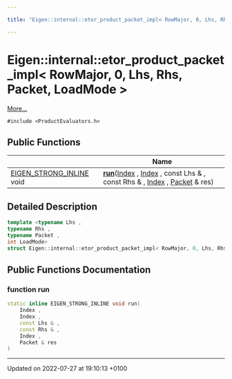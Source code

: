 ```yaml
---

title: "Eigen::internal::etor_product_packet_impl< RowMajor, 0, Lhs, Rhs, Packet, LoadMode >"

---
```


# Eigen::internal::etor_product_packet_impl< RowMajor, 0, Lhs, Rhs, Packet, LoadMode >



 [More...](#detailed-description)


`#include <ProductEvaluators.h>`

## Public Functions

|                | Name           |
| -------------- | -------------- |
| <a href="http://example.org/files/macros_8h/#define-eigen-strong-inline">EIGEN_STRONG_INLINE</a> void | **[run](http://example.org/classes/structeigen_1_1internal_1_1etor__product__packet__impl_3_01rowmajor_00_010_00_01lhs_00_01rhs_00_01packet_00_01loadmode_01_4/#function-run)**(<a href="http://example.org/namespaces/namespaceeigen/#typedef-index">Index</a> , <a href="http://example.org/namespaces/namespaceeigen/#typedef-index">Index</a> , const Lhs & , const Rhs & , <a href="http://example.org/namespaces/namespaceeigen/#typedef-index">Index</a> , <a href="http://example.org/classes/unioneigen_1_1internal_1_1packet/">Packet</a> & res) |

## Detailed Description

```cpp
template <typename Lhs ,
typename Rhs ,
typename Packet ,
int LoadMode>
struct Eigen::internal::etor_product_packet_impl< RowMajor, 0, Lhs, Rhs, Packet, LoadMode >;
```

## Public Functions Documentation

### function run

```cpp
static inline EIGEN_STRONG_INLINE void run(
    Index ,
    Index ,
    const Lhs & ,
    const Rhs & ,
    Index ,
    Packet & res
)
```


-------------------------------

Updated on 2022-07-27 at 19:10:13 +0100